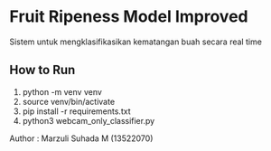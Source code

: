 # Fruit Ripeness Model Improved

Sistem untuk mengklasifikasikan kematangan buah secara real time

## How to Run
1. python -m venv venv
2. source venv/bin/activate
3. pip install -r requirements.txt
4. python3 webcam_only_classifier.py

Author : Marzuli Suhada M (13522070)